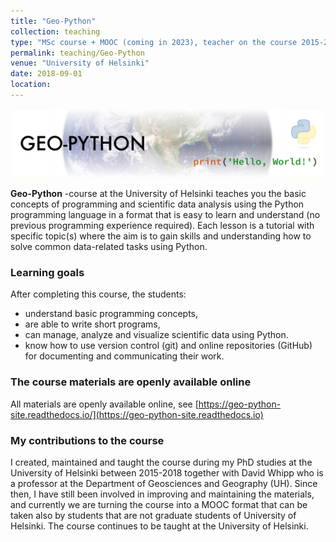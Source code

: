 ```yaml
---
title: "Geo-Python"
collection: teaching
type: "MSc course + MOOC (coming in 2023), teacher on the course 2015-2018"
permalink: teaching/Geo-Python
venue: "University of Helsinki"
date: 2018-09-01
location: 
---
```


![Geo-Python banner](geo-python-2020.png)

**Geo-Python** -course at the University of Helsinki teaches you the basic concepts of programming and scientific data analysis using the Python programming language in a format that is easy to learn and understand (no previous programming experience required). 
Each lesson is a tutorial with specific topic(s) where the aim is to gain skills and understanding how to solve common data-related tasks using Python. 

### Learning goals

After completing this course, the students:

- understand basic programming concepts, 
- are able to write short programs, 
- can manage, analyze and visualize scientific data using Python. 
- know how to use version control (git) and online repositories (GitHub) for documenting and communicating their work. 

### The course materials are openly available online

All materials are openly available online, see [https://geo-python-site.readthedocs.io/](https://geo-python-site.readthedocs.io)

### My contributions to the course

I created, maintained and taught the course during my PhD studies at the University of Helsinki between 2015-2018 
together with David Whipp who is a professor at the Department of Geosciences and Geography (UH). 
Since then, I have still been involved in improving and maintaining the materials, and currently we are turning the course into a MOOC format that can be 
taken also by students that are not graduate students of University of Helsinki. The course continues to be taught at the University of Helsinki.
